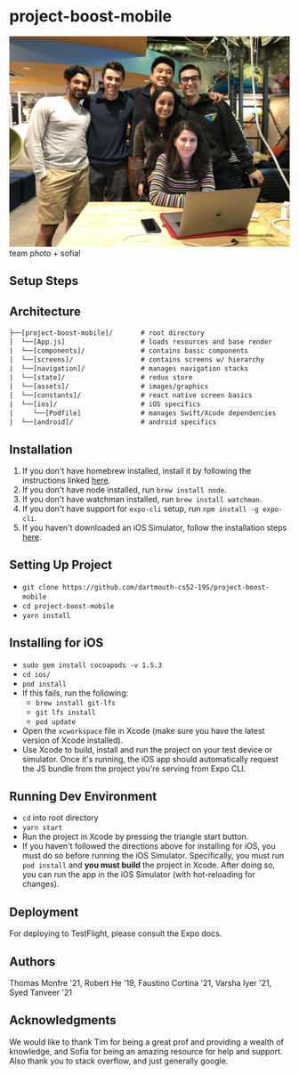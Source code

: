 # project-boost-mobile

![*how?*](https://github.com/dartmouth-cs52-19S/project-boost-web/blob/master/src/assets/team.jpg)
team photo + sofia!

## Setup Steps

## Architecture

```
├──[project-boost-mobile]/       # root directory
|  └──[App.js]                   # loads resources and base render
|  └──[components]/              # contains basic components 
|  └──[screens]/                 # contains screens w/ hierarchy
|  └──[navigation]/              # manages navigation stacks
|  └──[state]/                   # redux store
|  └──[assets]/                  # images/graphics
|  └──[constants]/               # react native screen basics
|  └──[ios]/                     # iOS specifics
|     └──[Podfile]               # manages Swift/Xcode dependencies
|  └──[android]/                 # android specifics
```

## Installation

1. If you don't have homebrew installed, install it by following the instructions linked [here](https://brew.sh/).
2. If you don't have node installed, run `brew install node`.
3. If you don't have watchman installed, run `brew install watchman`.
4. If you don't have support for `expo-cli` setup, run `npm install -g expo-cli`.
5. If you haven't downloaded an iOS Simulator, follow the installation steps [here](https://docs.expo.io/versions/v32.0.0/introduction/installation/).

## Setting Up Project

- `git clone https://github.com/dartmouth-cs52-19S/project-boost-mobile`
- `cd project-boost-mobile`
- `yarn install`

## Installing for iOS

- `sudo gem install cocoapods -v 1.5.3`
- `cd ios/`
- `pod install`
- If this fails, run the following:
    - `brew install git-lfs`
    - `git lfs install`
    - `pod update`
- Open the `xcworkspace` file in Xcode (make sure you have the latest version of Xcode installed).
- Use Xcode to build, install and run the project on your test device or simulator. Once it's running, the iOS app should automatically request the JS bundle from the project you're serving from Expo CLI.

## Running Dev Environment

- `cd` into root directory
- `yarn start`
- Run the project in Xcode by pressing the triangle start button.
- If you haven't followed the directions above for installing for iOS, you must do so before running the iOS Simulator. Specifically, you must run `pod install` and **you must build** the project in Xcode. After doing so, you can run the app in the iOS Simulator (with hot-reloading for changes).

## Deployment

For deploying to TestFlight, please consult the Expo docs.

## Authors

Thomas Monfre '21,
Robert He '19,
Faustino Cortina '21,
Varsha Iyer '21,
Syed Tanveer '21

## Acknowledgments

We would like to thank Tim for being a great prof and providing a wealth of knowledge, and Sofia for being an amazing resource for help and support. Also thank you to stack overflow, and just generally google.
